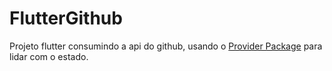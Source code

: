 # FlutterGithub

Projeto flutter consumindo a api do github, usando o [Provider Package](https://pub.dev/packages/provider) para lidar com o estado.

